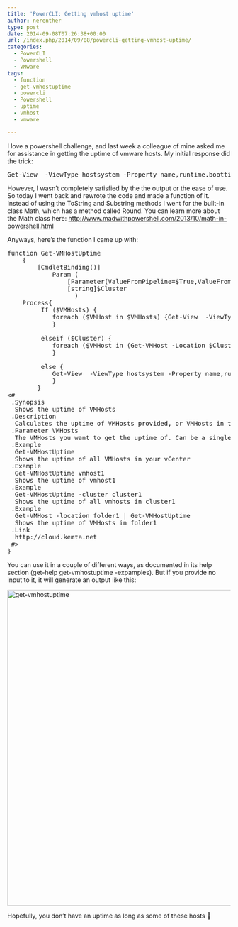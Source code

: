 ```yaml
---
title: 'PowerCLI: Getting vmhost uptime'
author: nerenther
type: post
date: 2014-09-08T07:26:38+00:00
url: /index.php/2014/09/08/powercli-getting-vmhost-uptime/
categories:
  - PowerCLI
  - Powershell
  - VMware
tags:
  - function
  - get-vmhostuptime
  - powercli
  - Powershell
  - uptime
  - vmhost
  - vmware

---
```

I love a powershell challenge, and last week a colleague of mine asked me for assistance in getting the uptime of vmware hosts. My initial response did the trick:

<pre lang="Powershell">Get-View  -ViewType hostsystem -Property name,runtime.boottime | Select-Object Name, @{N="UptimeDays"; E={((((get-date) - ($_.runtime).BootTime).TotalDays).Tostring()).Substring(0,5)}}
</pre>

However, I wasn&#8217;t completely satisfied by the the output or the ease of use.  
So today I went back and rewrote the code and made a function of it.  
Instead of using the ToString and Substring methods I went for the built-in class Math, which has a method called Round. You can learn more about the Math class here: <a href="http://www.madwithpowershell.com/2013/10/math-in-powershell.html" target="_blank" rel="noopener">http://www.madwithpowershell.com/2013/10/math-in-powershell.html</a>

Anyways, here&#8217;s the function I came up with:

<pre lang="Powershell">function Get-VMHostUptime
    {
        [CmdletBinding()]
            Param (
                [Parameter(ValueFromPipeline=$True,ValueFromPipelineByPropertyName=$True)][Alias('Name')][string]$VMHosts,
                [string]$Cluster
                  )
    Process{
         If ($VMHosts) {
            foreach ($VMHost in $VMHosts) {Get-View  -ViewType hostsystem -Property name,runtime.boottime -Filter @{"name" = "$VMHost"} | Select-Object Name, @{N="UptimeDays"; E={[math]::round((((Get-Date) - ($_.Runtime.BootTime)).TotalDays),1)}}, @{N="UptimeHours"; E={[math]::round((((Get-Date) - ($_.Runtime.BootTime)).TotalHours),1)}}, @{N="UptimeMinutes"; E={[math]::round((((Get-Date) - ($_.Runtime.BootTime)).TotalMinutes),1)}}}
            }

         elseif ($Cluster) {
            foreach ($VMHost in (Get-VMHost -Location $Cluster)) {Get-View  -ViewType hostsystem -Property name,runtime.boottime -Filter @{"name" = "$VMHost"} | Select-Object Name, @{N="UptimeDays"; E={[math]::round((((Get-Date) - ($_.Runtime.BootTime)).TotalDays),1)}}, @{N="UptimeHours"; E={[math]::round((((Get-Date) - ($_.Runtime.BootTime)).TotalHours),1)}}, @{N="UptimeMinutes"; E={[math]::round((((Get-Date) - ($_.Runtime.BootTime)).TotalMinutes),1)}}}
            }

         else {
            Get-View  -ViewType hostsystem -Property name,runtime.boottime | Select-Object Name, @{N="UptimeDays"; E={[math]::round((((Get-Date) - ($_.Runtime.BootTime)).TotalDays),1)}}, @{N="UptimeHours"; E={[math]::round((((Get-Date) - ($_.Runtime.BootTime)).TotalHours),1)}}, @{N="UptimeMinutes"; E={[math]::round((((Get-Date) - ($_.Runtime.BootTime)).TotalMinutes),1)}}
            }
        }
&lt;#
 .Synopsis
  Shows the uptime of VMHosts
 .Description
  Calculates the uptime of VMHosts provided, or VMHosts in the cluster provided
 .Parameter VMHosts
  The VMHosts you want to get the uptime of. Can be a single host or multiple hosts provided by the pipeline
 .Example
  Get-VMHostUptime
  Shows the uptime of all VMHosts in your vCenter
 .Example
  Get-VMHostUptime vmhost1
  Shows the uptime of vmhost1
 .Example
  Get-VMHostUptime -cluster cluster1
  Shows the uptime of all vmhosts in cluster1
 .Example
  Get-VMHost -location folder1 | Get-VMHostUptime
  Shows the uptime of VMHosts in folder1
 .Link
  http://cloud.kemta.net
 #>
}
</pre>

You can use it in a couple of different ways, as documented in its help section (get-help get-vmhostuptime -expamples). But if you provide no input to it, it will generate an output like this:

[<img decoding="async" loading="lazy" class="aligncenter size-full wp-image-627" alt="get-vmhostuptime" src="http://4.234.145.218/wp-content/uploads/2014/09/get-vmhostuptime.png" width="1224" height="712" srcset="http://4.234.145.218/wp-content/uploads/2014/09/get-vmhostuptime.png 1224w, http://4.234.145.218/wp-content/uploads/2014/09/get-vmhostuptime-300x175.png 300w, http://4.234.145.218/wp-content/uploads/2014/09/get-vmhostuptime-1024x596.png 1024w, http://4.234.145.218/wp-content/uploads/2014/09/get-vmhostuptime-768x447.png 768w" sizes="(max-width: 1224px) 100vw, 1224px" />][1]

Hopefully, you don&#8217;t have an uptime as long as some of these hosts 🙂

 [1]: http://4.234.145.218/wp-content/uploads/2014/09/get-vmhostuptime.png